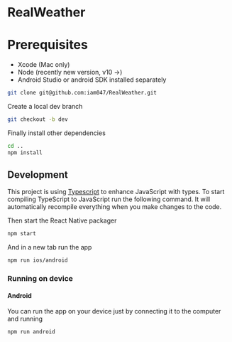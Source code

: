 # RealWeather

# Prerequisites

* Xcode (Mac only)
* Node (recently new version, v10 ->)
* Android Studio or android SDK installed separately

```sh
git clone git@github.com:iam047/RealWeather.git
```

Create a local dev branch

```sh
git checkout -b dev
```


Finally install other dependencies

```sh
cd ..
npm install
```

## Development

This project is using [Typescript](https://www.typescriptlang.org/) to enhance JavaScript with types.
To start compiling TypeScript to JavaScript run the following command.
It will automatically recompile everything when you make changes to the code.

Then start the React Native packager

```sh
npm start
```

And in a new tab run the app

```sh
npm run ios/android
```

### Running on device

#### Android

You can run the app on your device just by connecting it to the computer and running

```sh
npm run android
```
